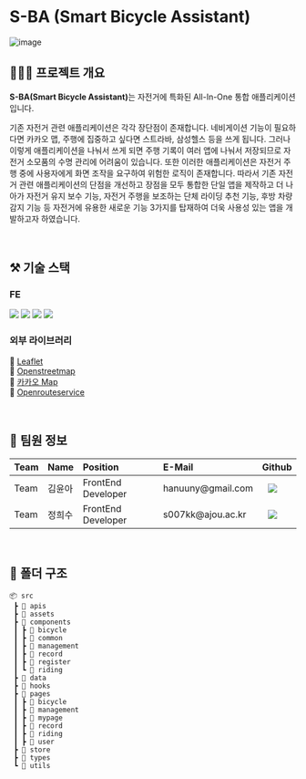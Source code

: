 # S-BA (Smart Bicycle Assistant)


![image](https://github.com/Smart-Bicycle-Assistant/sba-frontend-web/assets/86648265/439df8da-7b4c-40e5-8ea8-392d80e3cfa6)

## 👩🏻‍💻 프로젝트 개요
<b>S-BA(Smart Bicycle Assistant)</b>는 자전거에 특화된 All-In-One 통합 애플리케이션입니다. 

기존 자전거 관련 애플리케이션은 각각 장단점이 존재합니다. 네비게이션 기능이 필요하다면 카카오 맵, 주행에 집중하고 싶다면 스트라바, 삼성헬스 등을 쓰게 됩니다. 그러나 이렇게 애플리케이션을 나눠서 쓰게 되면 주행 기록이 여러 앱에 나눠서 저장되므로 자전거 소모품의 수명 관리에 어려움이 있습니다. 또한 이러한 애플리케이션은 자전거 주행 중에 사용자에게 화면 조작을 요구하여 위험한 로직이 존재합니다. 따라서 기존 자전거 관련 애플리케이션의 단점을 개선하고 장점을 모두 통합한 단일 앱을 제작하고 더 나아가 자전거 유지 보수 기능, 자전거 주행을 보조하는 단체 라이딩 추천 기능, 후방 차량 감지 기능 등 자전거에 유용한 새로운 기능 3가지를 탑재하여 더욱 사용성 있는 앱을 개발하고자 하였습니다.

<br />

## ⚒️ 기술 스택
### FE
<img src="https://img.shields.io/badge/react-61DAFB?style=for-the-badge&logo=react&logoColor=white"/> <img src="https://img.shields.io/badge/TypeScript-3178C6?style=for-the-badge&logo=TypeScript&logoColor=white"/> <img src="https://img.shields.io/badge/zustand-764ABC?style=for-the-badge&logo=redux&logoColor=white"/> <img src="https://img.shields.io/badge/tailwindcss-06B6D4?style=for-the-badge&logo=tailwindcss&logoColor=white"/>

### 외부 라이브러리
🔗 <a href="https://leafletjs.com/">Leaflet</a><br/>
🔗 <a href="https://www.openstreetmap.org/">Openstreetmap</a><br/>
🔗 <a href="https://apis.map.kakao.com/web/">카카오 Map</a><br/>
🔗 <a href="https://openrouteservice.org/">Openrouteservice</a>

<br />

## 📁 팀원 정보

 <table align="justify">
<thead>
<tr>
<th style="text-align:left">Team</th>
<th style="text-align:left">Name</th>
<th style="text-align:left">Position</th>
<th style="text-align:left">E-Mail</th>
<th style="text-align:left">Github</th>
</tr> 
</thead>
<tbody>
     <tr>
<td style="text-align:left">Team</td>
<td style="text-align:left">김윤아</td>
<td style="text-align:left">FrontEnd Developer</td>
<td style="text-align:left">hanuuny@gmail.com</td>
<td style="text-align:left"><a href="https://github.com/anttiey">
<img src="http://img.shields.io/badge/hanuuny-655ced?style=social&logo=github&color=informational" style="height : auto; margin-left : 10px; margin-right : 10px;"/>
</a></td>
</tr>
 <tr>
<td style="text-align:left">Team</td>
<td style="text-align:left">정희수</td>
<td style="text-align:left">FrontEnd Developer</td>
<td style="text-align:left">s007kk@ajou.ac.kr</td>
<td style="text-align:left"><a href="https://github.com/heeeeee0129">
<img src="http://img.shields.io/badge/heeeeee0129-655ced?style=social&logo=github&color=informational" style="height : auto; margin-left : 10px; margin-right : 10px;"/>
</a></td>
</tr>
</tbody>
</table>

<br />

## 📁 폴더 구조
```
📦 src
 ┣ 📂 apis
 ┣ 📂 assets
 ┣ 📂 components
 ┃ ┣ 📂 bicycle
 ┃ ┣ 📂 common
 ┃ ┣ 📂 management
 ┃ ┣ 📂 record
 ┃ ┣ 📂 register
 ┃ ┗ 📂 riding
 ┣ 📂 data
 ┣ 📂 hooks
 ┣ 📂 pages
 ┃ ┣ 📂 bicycle
 ┃ ┣ 📂 management
 ┃ ┣ 📂 mypage
 ┃ ┣ 📂 record
 ┃ ┣ 📂 riding
 ┃ ┣ 📂 user
 ┣ 📂 store
 ┣ 📂 types
 ┗ 📂 utils
 ```

